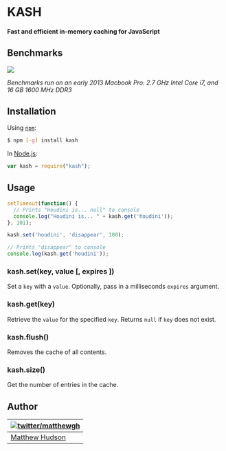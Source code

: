 # KASH

#### Fast and efficient in-memory caching for JavaScript

## Benchmarks

<img src="https://photos-5.dropbox.com/t/0/AAC8tcXRw6AQ4GZZsXnRoQY_R0zFy6a3tEfzQPpwvqbePQ/12/22769267/png/1024x768/3/1384894800/0/2/ZRqNGhcM8FoE29Xmi5Dnqjv6APGyvLQgxOnANOZ8Mvo.png/NB9WyHlOZTh_b3JlD8HLjsVi64NegP4pNphxQBe8bzo" />

_Benchmarks run on an early 2013 Macbook Pro: 2.7 GHz Intel Core i7, and 16 GB 1600 MHz DDR3_

## Installation

Using [`npm`](http://npmjs.org/):

``` sh
$ npm [-g] install kash
```

In [Node.js](http://nodejs.org/):

``` javascript
var kash = require("kash");
```
## Usage

``` javascript
setTimeout(function() {
  // Prints "Houdini is... null" to console
  console.log("Houdini is... " + kash.get('houdini'));
}, 101);

kash.set('houdini', 'disappear', 100);

// Prints "disappear" to console
console.log(kash.get('houdini'));
```

### kash.set(key, value [, expires ])

Set a `key` with a `value`. Optionally, pass in a milliseconds `expires` argument.

### kash.get(key)

Retrieve the `value` for the specified `key`. Returns `null` if `key` does not exist.

### kash.flush()

Removes the cache of all contents.

### kash.size()

Get the number of entries in the cache.

## Author

| [![twitter/matthewgh](http://gravatar.com/avatar/e0f8435a3df533d64b09b8aee394b8d3?s=85)](https://twitter.com/matthewgh "Follow @matthewgh on Twitter") |
|---|
| [Matthew Hudson](http://matthewhudson.me/) |